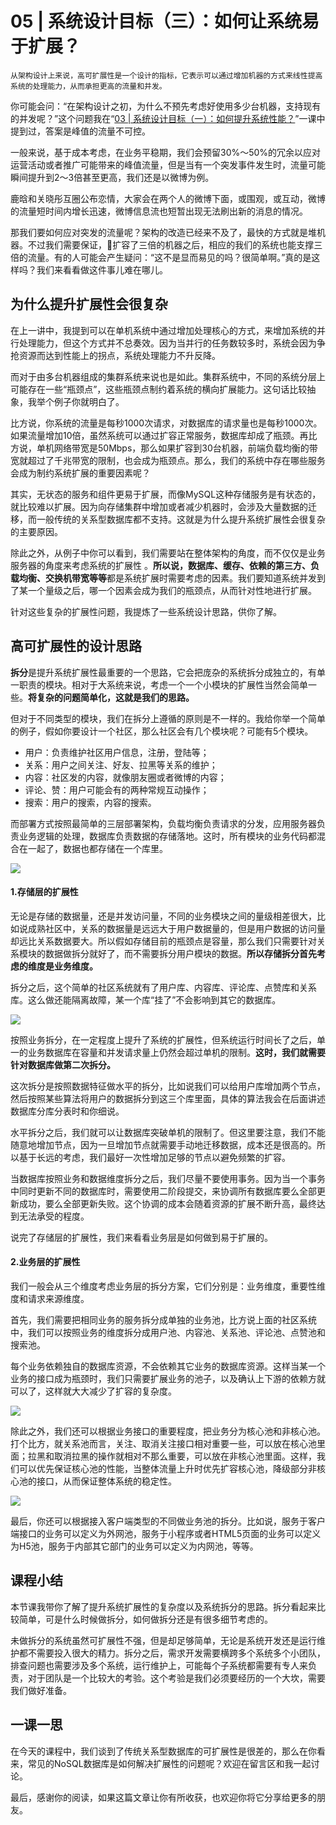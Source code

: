 # 05 | 系统设计目标（三）：如何让系统易于扩展？

    从架构设计上来说，高可扩展性是一个设计的指标，它表示可以通过增加机器的方式来线性提高系统的处理能力，从而承担更高的流量和并发。

你可能会问：“在架构设计之初，为什么不预先考虑好使用多少台机器，支持现有的并发呢？”这个问题我在“[03 | 系统设计目标（一）：如何提升系统性能？](https://time.geekbang.org/column/article/139474)”一课中提到过，答案是峰值的流量不可控。

一般来说，基于成本考虑，在业务平稳期，我们会预留30%～50%的冗余以应对运营活动或者推广可能带来的峰值流量，但是当有一个突发事件发生时，流量可能瞬间提升到2～3倍甚至更高，我们还是以微博为例。

鹿晗和关晓彤互圈公布恋情，大家会在两个人的微博下面，或围观，或互动，微博的流量短时间内增长迅速，微博信息流也短暂出现无法刷出新的消息的情况。

那我们要如何应对突发的流量呢？架构的改造已经来不及了，最快的方式就是堆机器。不过我们需要保证，扩容了三倍的机器之后，相应的我们的系统也能支撑三倍的流量。有的人可能会产生疑问：“这不是显而易见的吗？很简单啊。”真的是这样吗？我们来看看做这件事儿难在哪儿。

## 为什么提升扩展性会很复杂

在上一讲中，我提到可以在单机系统中通过增加处理核心的方式，来增加系统的并行处理能力，但这个方式并不总奏效。因为当并行的任务数较多时，系统会因为争抢资源而达到性能上的拐点，系统处理能力不升反降。

而对于由多台机器组成的集群系统来说也是如此。集群系统中，不同的系统分层上可能存在一些“瓶颈点”，这些瓶颈点制约着系统的横向扩展能力。这句话比较抽象，我举个例子你就明白了。

比方说，你系统的流量是每秒1000次请求，对数据库的请求量也是每秒1000次。如果流量增加10倍，虽然系统可以通过扩容正常服务，数据库却成了瓶颈。再比方说，单机网络带宽是50Mbps，那么如果扩容到30台机器，前端负载均衡的带宽就超过了千兆带宽的限制，也会成为瓶颈点。那么，我们的系统中存在哪些服务会成为制约系统扩展的重要因素呢？

其实，无状态的服务和组件更易于扩展，而像MySQL这种存储服务是有状态的，就比较难以扩展。因为向存储集群中增加或者减少机器时，会涉及大量数据的迁移，而一般传统的关系型数据库都不支持。这就是为什么提升系统扩展性会很复杂的主要原因。

除此之外，从例子中你可以看到，我们需要站在整体架构的角度，而不仅仅是业务服务器的角度来考虑系统的扩展性 。**所以说，数据库、缓存、依赖的第三方、负载均衡、交换机带宽等等**都是系统扩展时需要考虑的因素。我们要知道系统并发到了某一个量级之后，哪一个因素会成为我们的瓶颈点，从而针对性地进行扩展。

针对这些复杂的扩展性问题，我提炼了一些系统设计思路，供你了解。

## 高可扩展性的设计思路

**拆分**是提升系统扩展性最重要的一个思路，它会把庞杂的系统拆分成独立的，有单一职责的模块。相对于大系统来说，考虑一个一个小模块的扩展性当然会简单一些。**将复杂的问题简单化，这就是我们的思路。**

但对于不同类型的模块，我们在拆分上遵循的原则是不一样的。我给你举一个简单的例子，假如你要设计一个社区，那么社区会有几个模块呢？可能有5个模块。

*   用户：负责维护社区用户信息，注册，登陆等；
*   关系：用户之间关注、好友、拉黑等关系的维护；
*   内容：社区发的内容，就像朋友圈或者微博的内容；
*   评论、赞：用户可能会有的两种常规互动操作；
*   搜索：用户的搜索，内容的搜索。

而部署方式按照最简单的三层部署架构，负载均衡负责请求的分发，应用服务器负责业务逻辑的处理，数据库负责数据的存储落地。这时，所有模块的业务代码都混合在一起了，数据也都存储在一个库里。

![](https://static001.geekbang.org/resource/image/58/a6/5803451931917e0806c37c39802410a6.jpg)

#### 1.存储层的扩展性

无论是存储的数据量，还是并发访问量，不同的业务模块之间的量级相差很大，比如说成熟社区中，关系的数据量是远远大于用户数据量的，但是用户数据的访问量却远比关系数据要大。所以假如存储目前的瓶颈点是容量，那么我们只需要针对关系模块的数据做拆分就好了，而不需要拆分用户模块的数据。**所以存储拆分首先考虑的维度是业务维度。**

拆分之后，这个简单的社区系统就有了用户库、内容库、评论库、点赞库和关系库。这么做还能隔离故障，某一个库“挂了”不会影响到其它的数据库。

![](https://static001.geekbang.org/resource/image/5e/b6/5ee6e1350e2d4d5514a05032b10bd3b6.jpg)

按照业务拆分，在一定程度上提升了系统的扩展性，但系统运行时间长了之后，单一的业务数据库在容量和并发请求量上仍然会超过单机的限制。**这时，我们就需要针对数据库做第二次拆分。**

这次拆分是按照数据特征做水平的拆分，比如说我们可以给用户库增加两个节点，然后按照某些算法将用户的数据拆分到这三个库里面，具体的算法我会在后面讲述数据库分库分表时和你细说。

水平拆分之后，我们就可以让数据库突破单机的限制了。但这里要注意，我们不能随意地增加节点，因为一旦增加节点就需要手动地迁移数据，成本还是很高的。所以基于长远的考虑，我们最好一次性增加足够的节点以避免频繁的扩容。

当数据库按照业务和数据维度拆分之后，我们尽量不要使用事务。因为当一个事务中同时更新不同的数据库时，需要使用二阶段提交，来协调所有数据库要么全部更新成功，要么全部更新失败。这个协调的成本会随着资源的扩展不断升高，最终达到无法承受的程度。

说完了存储层的扩展性，我们来看看业务层是如何做到易于扩展的。

#### 2.业务层的扩展性

我们一般会从三个维度考虑业务层的拆分方案，它们分别是：业务维度，重要性维度和请求来源维度。

首先，我们需要把相同业务的服务拆分成单独的业务池，比方说上面的社区系统中，我们可以按照业务的维度拆分成用户池、内容池、关系池、评论池、点赞池和搜索池。

每个业务依赖独自的数据库资源，不会依赖其它业务的数据库资源。这样当某一个业务的接口成为瓶颈时，我们只需要扩展业务的池子，以及确认上下游的依赖方就可以了，这样就大大减少了扩容的复杂度。

![](https://static001.geekbang.org/resource/image/a6/b5/a62e9add7797fc8e55c06fa8a21065b5.jpg)

除此之外，我们还可以根据业务接口的重要程度，把业务分为核心池和非核心池。打个比方，就关系池而言，关注、取消关注接口相对重要一些，可以放在核心池里面；拉黑和取消拉黑的操作就相对不那么重要，可以放在非核心池里面。这样，我们可以优先保证核心池的性能，当整体流量上升时优先扩容核心池，降级部分非核心池的接口，从而保证整体系统的稳定性。

![](https://static001.geekbang.org/resource/image/ce/28/ce6e856238d8af7059c44b3a47eced28.jpg)

最后，你还可以根据接入客户端类型的不同做业务池的拆分。比如说，服务于客户端接口的业务可以定义为外网池，服务于小程序或者HTML5页面的业务可以定义为H5池，服务于内部其它部门的业务可以定义为内网池，等等。

## 课程小结

本节课我带你了解了提升系统扩展性的复杂度以及系统拆分的思路。拆分看起来比较简单，可是什么时候做拆分，如何做拆分还是有很多细节考虑的。

未做拆分的系统虽然可扩展性不强，但是却足够简单，无论是系统开发还是运行维护都不需要投入很大的精力。拆分之后，需求开发需要横跨多个系统多个小团队，排查问题也需要涉及多个系统，运行维护上，可能每个子系统都需要有专人来负责，对于团队是一个比较大的考验。这个考验是我们必须要经历的一个大坎，需要我们做好准备。

## 一课一思

在今天的课程中，我们谈到了传统关系型数据库的可扩展性是很差的，那么在你看来，常见的NoSQL数据库是如何解决扩展性的问题呢？欢迎在留言区和我一起讨论。

最后，感谢你的阅读，如果这篇文章让你有所收获，也欢迎你将它分享给更多的朋友。
    